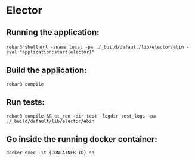 # Elector

## Running the application:
`rebar3 shell`
`erl -sname local -pa ./_build/default/lib/elector/ebin -eval "application:start(elector)"`

## Build the application:
`rebar3 compile`

## Run tests:
`rebar3 compile && ct_run -dir test -logdir test_logs -pa ./_build/default/lib/elector/ebin`

## Go inside the running docker container:
`docker exec -it {CONTAINER-ID} sh`